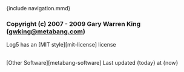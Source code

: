 <div id="footer">
{include navigation.mmd}

### Copyright (c) 2007 - 2009 Gary Warren King (gwking@metabang.com) 

Log5 has an [MIT style][mit-license] license

<br>
<span id='other-software'>[Other Software][metabang-software]</span>
<span id="timestamp">Last updated {today} at {now}</span>
</div>